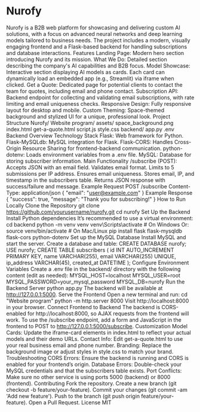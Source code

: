 Nurofy
======
Nurofy is a B2B web platform for showcasing and delivering custom AI solutions, with a focus on advanced neural networks and deep learning models tailored to business needs. The project includes a modern, visually engaging frontend and a Flask-based backend for handling subscriptions and database interactions.
Features
Landing Page: Modern hero section introducing Nurofy and its mission.
What We Do: Detailed section describing the company's AI capabilities and B2B focus.
Model Showcase: Interactive section displaying AI models as cards. Each card can dynamically load an embedded app (e.g., Streamlit) via iframe when clicked.
Get a Quote: Dedicated page for potential clients to contact the team for quotes, including email and phone contact.
Subscription API: Backend endpoint for collecting and validating email subscriptions, with rate limiting and email uniqueness checks.
Responsive Design: Fully responsive layout for desktop and mobile.
Custom Theming: Space-themed background and stylized UI for a unique, professional look.
Project Structure
Nurofy/
Website program/
assets/
space_background.png
index.html
get-a-quote.html
script.js
style.css
backend/
app.py
.env
Backend Overview
Technology Stack
Flask: Web framework for Python.
Flask-MySQLdb: MySQL integration for Flask.
Flask-CORS: Handles Cross-Origin Resource Sharing for frontend-backend communication.
python-dotenv: Loads environment variables from a .env file.
MySQL: Database for storing subscriber information.
Main Functionality
/subscribe (POST):
Accepts JSON with an email field.
Validates email format.
Limits to 5 submissions per IP address.
Ensures email uniqueness.
Stores email, IP, and timestamp in the subscribers table.
Returns JSON response with success/failure and message.
Example Request
POST /subscribe
Content-Type: application/json
{
"email": "user@example.com"
}
Example Response
{
"success": true,
"message": "Thank you for subscribing!"
}
How to Run Locally
Clone the Repository
git clone https://github.com/yourusername/nurofy.git
cd nurofy
Set Up the Backend
Install Python dependencies
It’s recommended to use a virtual environment:
cd backend
python -m venv venv
venv\Scripts\activate # On Windows
Or: source venv/bin/activate # On Mac/Linux
pip install flask flask-mysqldb flask-cors python-dotenv
Set up the MySQL Database
Install MySQL and start the server.
Create a database and table:
CREATE DATABASE nurofy;
USE nurofy;
CREATE TABLE subscribers (
id INT AUTO_INCREMENT PRIMARY KEY,
name VARCHAR(255),
email VARCHAR(255) UNIQUE,
ip_address VARCHAR(45),
created_at DATETIME
);
Configure Environment Variables
Create a .env file in the backend/ directory with the following content (edit as needed):
MYSQL_HOST=localhost
MYSQL_USER=root
MYSQL_PASSWORD=your_mysql_password
MYSQL_DB=nurofy
Run the Backend Server
python app.py
The backend will be available at http://127.0.0.1:5000.
Serve the Frontend
Open a new terminal and run:
cd "Website program"
python -m http.server 8000
Visit http://localhost:8000 in your browser.
Connect Frontend to Backend
The backend is CORS-enabled for http://localhost:8000, so AJAX requests from the frontend will work.
To use the /subscribe endpoint, add a form and JavaScript in the frontend to POST to http://127.0.0.1:5000/subscribe.
Customization
Model Cards: Update the iframe-card elements in index.html to reflect your actual models and their demo URLs.
Contact Info: Edit get-a-quote.html to use your real business email and phone number.
Branding: Replace the background image or adjust styles in style.css to match your brand.
Troubleshooting
CORS Errors: Ensure the backend is running and CORS is enabled for your frontend’s origin.
Database Errors: Double-check your MySQL credentials and that the subscribers table exists.
Port Conflicts: Make sure no other service is using ports 5000 (backend) or 8000 (frontend).
Contributing
Fork the repository.
Create a new branch (git checkout -b feature/your-feature).
Commit your changes (git commit -am 'Add new feature').
Push to the branch (git push origin feature/your-feature).
Open a Pull Request.
License
MIT
